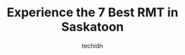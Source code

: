 ---
layout: ampstory
image: https://i0.wp.com/www.auto.or.id/wp-content/uploads/2023/06/innovation-wellness-and-massage-ltd-0-saskatoon-1686324732.jpeg?resize=640,853
author: techidn
featured: false
description: Saskatoon, Saskatchewan, Canada is a haven for RMT enthusiasts, boasting an impressive array of 7 top-notch establishments. Whether youre a seasoned connoisseur or simply curious to explore
title: Experience the 7 Best RMT in Saskatoon
cover:
   title: Experience the 7 Best RMT in Saskatoon
   subtitle: AUTO.OR.ID
   background: https://www.auto.or.id/wp-content/uploads/2023/06/innovation-wellness-and-massage-ltd-0-saskatoon-1686324732.jpeg

pages: 
 - layout: thirds
   top: <h1>#1 StoonRMT - Registered Massage Therapy, Acupuncture & Yoga</h1>
   bottom: "<p>Theres a few Ive been to here that are really good! Recently Ive seen Lucia, new from Calgary, she is one of the few massage therapists that actually do deep tis</p>"
   background: https://www.auto.or.id/wp-content/uploads/2023/06/innovation-wellness-and-massage-ltd-1-saskatoon-1686324734.png
   backgroundblur: true
 - layout: thirds
   top: <h1>#2 Sirius Health Thai Massage Clinic</h1>
   bottom: "<p>412 Avenue C S #105, Saskatoon, SK S7M 5N7, Canada</p>"
   background: https://www.auto.or.id/wp-content/uploads/2023/06/innovation-wellness-and-massage-ltd-2-saskatoon-1686324735.png
   cta:
      link: https://www.auto.or.id/experience-the-7-best-rmt-in-saskatoon/
      text: Experience the 7 Best RMT in Saskatoon
 - layout: thirds
   top: <h1>#3 Innovation Wellness and Massage Ltd</h1>
   bottom: "<p>15 Innovation Blvd #130, Saskatoon, SK S7N 2X8, Canada</p>"
   background: https://images.unsplash.com/photo-1573661687979-b1fe429b9da3?ixlib=rb-4.0.3&ixid=MnwxMjA3fDB8MHxwaG90by1wYWdlfHx8fGVufDB8fHx8&auto=format&fit=crop&w=640&h=853&q=80
   cta:
      link: https://www.auto.or.id/experience-the-7-best-rmt-in-saskatoon/
      text: Experience the 7 Best RMT in Saskatoon
 - layout: thirds
   top: <h1>#4 Pacific Ave Massage Therapy</h1>
   bottom: "<p>149 Pacific Ave, Saskatoon, SK S7K 1N8, Canada</p>"
   background: https://images.unsplash.com/photo-1665065337441-699748f75598?ixlib=rb-4.0.3&ixid=MnwxMjA3fDB8MHxwaG90by1wYWdlfHx8fGVufDB8fHx8&auto=format&fit=crop&w=640&h=853&q=80
   cta:
      link: https://www.auto.or.id/experience-the-7-best-rmt-in-saskatoon/
      text: Experience the 7 Best RMT in Saskatoon
 - layout: thirds
   top: <h1>#5 Relaxed Life Massage & Acupuncture</h1>
   bottom: "<p>1-3000 Diefenbaker Dr, Saskatoon, SK S7L 7K2, Canada</p>"
   background: https://images.unsplash.com/photo-1615238359019-c8de4242e083?ixlib=rb-4.0.3&ixid=MnwxMjA3fDB8MHxwaG90by1wYWdlfHx8fGVufDB8fHx8&auto=format&fit=crop&w=640&h=853&q=80
   cta:
      link: https://www.auto.or.id/experience-the-7-best-rmt-in-saskatoon/
      text: Experience the 7 Best RMT in Saskatoon
 - layout: thirds
   top: <h1>#6 Thrive Muscle Health & Wellness SASKATOON</h1>
   bottom: "<p>in Urban Equity Business Centre, 1132 College Dr #101, Saskatoon, SK S7N 0W2, Canada</p>"
   background: https://images.unsplash.com/photo-1618157176697-1bdb104f2896?ixlib=rb-4.0.3&ixid=MnwxMjA3fDB8MHxwaG90by1wYWdlfHx8fGVufDB8fHx8&auto=format&fit=crop&w=640&h=853&q=80
   cta:
      link: https://www.auto.or.id/experience-the-7-best-rmt-in-saskatoon/
      text: Experience the 7 Best RMT in Saskatoon
 - layout: thirds
   top: <h1>#7 Massage Addict</h1>
   bottom: "<p>431 Nelson Rd unit 10, Saskatoon, SK S7S 1P2, Canada</p>"
   background: https://images.unsplash.com/photo-1630381797319-9bd529abd85a?ixlib=rb-4.0.3&ixid=MnwxMjA3fDB8MHxwaG90by1wYWdlfHx8fGVufDB8fHx8&auto=format&fit=crop&w=640&h=853&q=80
   cta:
      link: https://www.auto.or.id/experience-the-7-best-rmt-in-saskatoon/
      text: Experience the 7 Best RMT in Saskatoon
 - layout: thirds
   middle: Continue reading...
   background: https://images.unsplash.com/photo-1602343858784-d837e63a79c1?ixlib=rb-4.0.3&ixid=MnwxMjA3fDB8MHxwaG90by1wYWdlfHx8fGVufDB8fHx8&auto=format&fit=crop&w=640&h=853&q=80
   cta:
      link: https://www.auto.or.id/experience-the-7-best-rmt-in-saskatoon/
      text: Experience the 7 Best RMT in Saskatoon

---